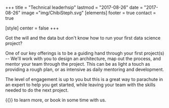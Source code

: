 +++
title = "Technical leaderhsip"
lastmod = "2017-08-26"
date = "2017-08-26"
image ="img/ChibiSteph.svg"
[elements]
  footer = true
  contact = true

[style]
  center = false
+++

Got the will and the data but don't know how to run your first data science project? 

One of our key offerings is to be a guiding hand through your first project(s) -- We'll work with you to design an architecture, map out the process, and mentor your team through the project. This can be as light a touch as providing a rough plan, or as intensive as daily mentoring and development.

The level of engagement is up to you but this is a great way to parachute in an expert to help you get started, while leaving your team with the skills needed to do the next project.


{{<btn href="//itsalocke.com/#contact" msg="Talk to us">}} to learn more, or book in some time with us.